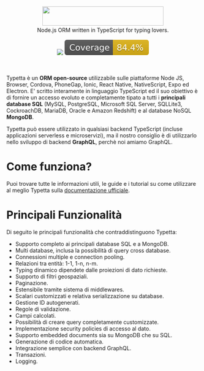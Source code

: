 <div align="center">
  <br/>
  <br/>
  <a href="https://twinlogix.github.io/typetta/">
    <img src="https://github.com/twinlogix/typetta/blob/master/docs/assets/img/logo.png" width="316" height="50">
  </a>
  <br/>
  Node.js ORM written in TypeScript for typing lovers.
  <br/>
  <br/>
  <div>
    <a href="https://www.codacy.com/gh/twinlogix/typetta/dashboard?utm_source=github.com&amp;utm_medium=referral&amp;utm_content=twinlogix/typetta&amp;utm_campaign=Badge_Grade"><img src="https://app.codacy.com/project/badge/Grade/3c49f8a206cf4deeb41b289d151434f7"/></a>
    <img src="./coverage/badge.svg">
  </div>
  <br/>
  <br/>
</div>



Typetta è un **ORM open-source** utilizzabile sulle piattaforme Node JS, Browser, Cordova, PhoneGap, Ionic, React Native, NativeScript, Expo ed Electron. E' scritto interamente in linguaggio TypeScript ed il suo obiettivo è di fornire un accesso evoluto e completamente tipato a tutti i **principali database SQL** (MySQL, PostgreSQL, Microsoft SQL Server, SQLLite3, CockroachDB, MariaDB, Oracle e Amazon Redshift) e al database NoSQL **MongoDB**.

Typetta può essere utilizzato in qualsiasi backend TypeScript (incluse applicazioni serverless e microservizi), ma il nostro consiglio è di utilizzarlo nello sviluppo di backend **GraphQL**, perchè noi amiamo GraphQL.

# Come funziona?

Puoi trovare tutte le informazioni utili, le guide e i tutorial su come utilizzare al meglio Typetta sulla [documentazione ufficiale](https://twinlogix.github.io/typetta/).

# Principali Funzionalità

Di seguito le principali funzionalità che contraddistinguono Typetta:

- Supporto completo ai principali database SQL e a MongoDB.
- Multi database, inclusa la possibilità di query cross database.
- Connessioni multiple e connection pooling.
- Relazioni tra entità: 1-1, 1-n, n-m.
- Typing dinamico dipendete dalle proiezioni di dato richieste.
- Supporto di filtri geospaziali.
- Paginazione.
- Estensibile tramite sistema di middlewares.
- Scalari customizzati e relativa serializzazione su database.
- Gestione ID autogenerati.
- Regole di validazione.
- Campi calcolati.
- Possibilità di creare query completamente customizzate.
- Implementazione security policies di accesso al dato.
- Supporto embedded documents sia su MongoDB che su SQL.
- Generazione di codice automatica.
- Integrazione semplice con backend GraphQL.
- Transazioni.
- Logging.

